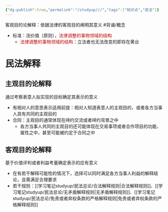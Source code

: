 ```yaml
---
{"dg-publish":true,"permalink":"/studyup///","tags":["知识点","民法"]}
---
```


客观目的论解释：依据法律的客观目的阐明其意义 #背诵/概念 
- 标准：法价值（原则），<font color="#c00000">法律调整的事物领域的结构</font>
	- <font color="#c00000">法律调整的事物领域的结构</font>：立法者也无法改变的即存在黄台
# 民法解释
## 主观目的论解释
通过考察表意人拟实现的目标确定其表示的意义
- 有相对人的意思表示适用前提：相对人知道表意人的主观目的，或者各方当事人具有共同的主观目的
- 合同：主观目的通常体现在缔约交流或者缔约背景之中
	- 各方当事人共同的主观目的还可能体现在交易事项或者合作项目的功能、属性之中，甚至可能被约定于合同之中
## 客观目的论解释
基于价值评判或者利益考量确定表示的应有意义
- 在有若干解释可能性的情况下，选择可以同时满足各方当事人利益的解释结论，且需满足合理要求
- 若干规则：[[学习笔记studyup/民法总论/合法解释规则\|合法解释规则]]、[[学习笔记studyup/民法总论/无矛盾解释规则\|无矛盾解释规则]]、[[学习笔记studyup/民法总论/免责或者弃权条款的严格解释规则\|免责或者弃权条款的严格解释规则]]